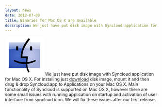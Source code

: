 ```yaml
---
layout: news
date: 2012-07-09
title: Binaries for Mac OS X are available
description: We just have put disk image with Syncloud application for Mac OS X.
---
```


<div>
    <p>
        <img src="/images/news/macosx-dmg.png"/>
        We just have put disk image with Syncloud application for Mac OS X. For installing just <a href="http://syncloud.org/download">download</a> disk image, mount it and then drug &amp; drop Syncloud.app to Applications on your Mac OS X. Main functionality of Syncloud is supported on Mac OS X, however there are some small issues with running application on startup and activation of user interface from syncloud icon. We will fix these issues after our first release.
    </p>
</div>